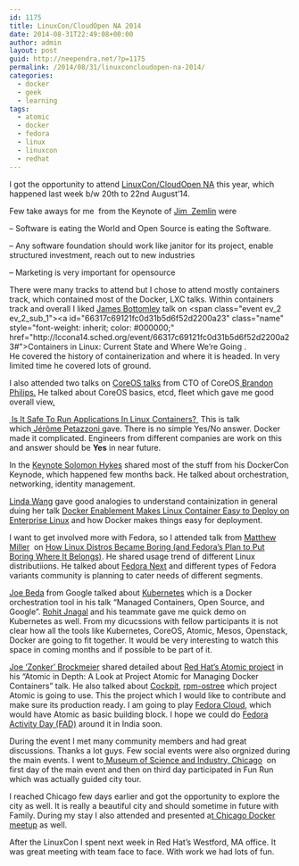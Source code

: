 ```yaml
---
id: 1175
title: LinuxCon/CloudOpen NA 2014
date: 2014-08-31T22:49:08+00:00
author: admin
layout: post
guid: http://neependra.net/?p=1175
permalink: /2014/08/31/linuxconcloudopen-na-2014/
categories:
  - docker
  - geek
  - learning
tags:
  - atomic
  - docker
  - fedora
  - linux
  - linuxcon
  - redhat
---
```

I got the opportunity to attend [LinuxCon/CloudOpen NA](http://events.linuxfoundation.org/events/linuxcon-north-america) this year, which happened last week b/w 20th to 22nd August&#8217;14.
  

  
Few take aways for me  from the Keynote of [Jim  Zemlin](https://www.youtube.com/watch?v=Xk32M7yyUnc) were
  
&#8211; Software is eating the World and Open Source is eating the Software.
  
&#8211; Any software foundation should work like janitor for its project, enable structured investment, reach out to new industries
  
&#8211; Marketing is very important for opensource
  
There were many tracks to attend but I chose to attend mostly containers track, which contained most of the Docker, LXC talks. Within containers track and overall I liked [James Bottomley](https://twitter.com/jejb_) talk on <span class="event ev_2  ev_2_sub_1"><a id="66317c69121fc0d31b5d6f52d2200a23" class="name" style="font-weight: inherit; color: #000000;" href="http://lccona14.sched.org/event/66317c69121fc0d31b5d6f52d2200a23#">Containers in Linux: Current State and Where We&#8217;re Going </a>. He</span> covered the history of containerization and where it is headed. In very limited time he covered lots of ground.
  
I also attended two talks on [CoreOS talks](http://t.co/x36FWbFq9n) from CTO of CoreOS[ Brandon Philips.](https://twitter.com/BrandonPhilips) He talked about CoreOS basics, etcd, fleet which gave me good overall view[.](http://www.slideshare.net/jpetazzo/docker-linux-containers-and-security-does-it-add-up)
  
[ ](http://www.slideshare.net/jpetazzo/docker-linux-containers-and-security-does-it-add-up)<span class="event ev_2  ev_2_sub_4"><a href="http://www.slideshare.net/jpetazzo/docker-linux-containers-and-security-does-it-add-up">Is It Safe To Run Applications In Linux Containers? </a> This is talk which<a href="https://twitter.com/jpetazzo"> Jérôme Petazzoni </a>gave. There is no simple Yes/No answer. Docker made it complicated. Engineers from different companies are work on this and answer should be <strong>Yes</strong> in near future. </span>
  
In the [Keynote Solomon Hykes](https://www.youtube.com/watch?v=UP6HxoC66nw) shared most of the stuff from his DockerCon Keynode, which happened few months back. He talked about orchestration, networking, identity management.
  
[Linda Wang](www.linkedin.com/pub/linda-wang/2/454/2a) gave good analogies to understand containization in general duing her talk [Docker Enablement Makes Linux Container Easy to Deploy on Enterprise Linux](http://events.linuxfoundation.org/sites/events/files/slides/OpenCloud2014_talk_6.pdf) and how Docker makes things easy for deployment.
  
I want to get involved more with Fedora, so I attended talk from [Matthew Miller](https://twitter.com/mtmridesbikes)  on [How Linux Distros Became Boring (and Fedora&#8217;s Plan to Put Boring Where It Belongs)](http://events.linuxfoundation.org/sites/events/files/slides/Fedora-LinuxConNA-2014.pdf). He shared usage trend of different Linux distributiions. He talked about [Fedora Next](http://fedoraproject.org/wiki/Fedora.next) and different types of Fedora variants community is planning to cater needs of different segments.
  
[Joe Beda](https://twitter.com/jbeda) from Google talked about [Kubernetes](https://github.com/GoogleCloudPlatform/kubernetes) which is a Docker orchestration tool in his talk &#8220;Managed Containers, Open Source, and Google&#8221;. [Rohit Jnagal](https://twitter.com/jnagal) and his teammate gave me quick demo on Kubernetes as well. From my dicucssions with fellow participants it is not clear how all the tools like Kubernetes, CoreOS, Atomic, Mesos, Openstack, Docker are going to fit together. It would be very interesting to watch this space in coming months and if possible to be part of it.
  
[Joe &#8216;Zonker&#8217; Brockmeier](https://twitter.com/jzb) shared detailed about [Red Hat&#8217;s Atomic project](http://www.projectatomic.io/) in his &#8220;Atomic in Depth: A Look at Project Atomic for Managing Docker Containers&#8221; talk. He also talked about [Cockpit](http://www.projectatomic.io/docs/cockpit/), [rpm-ostree](https://github.com/projectatomic/rpm-ostree) which project Atomic is going to use. This the project which I would like to contribute and make sure its production ready. I am going to play [Fedora Cloud](http://fedoramagazine.org/fedora-present-and-future-a-fedora-next-2014-update-part-iv-e-fedora-cloud/), which would have Atomic as basic building block. I hope we could do [Fedora Activity Day (FAD)](https://fedoraproject.org/wiki/Fedora_Activity_Day_-_FAD) around it in India soon.
  
During the event I met many community members and had great discussions. Thanks a lot guys. Few social events were also orgnized during the main events. I went to[ Museum of Science and Industry, Chicago](http://www.msichicago.org/)  on first day of the main event and then on third day participated in Fun Run which was actually guided city tour.
  
I reached Chicago few days earlier and got the opportunity to explore the city as well. It is really a beautiful city and should sometime in future with Family. During my stay I also attended and presented a[t Chicago Docker meetup](http://neependra.net/?p=1154) as well.
  
After the LinuxCon I spent next week in Red Hat&#8217;s Westford, MA office. It was great meeting with team face to face. With work we had lots of fun.